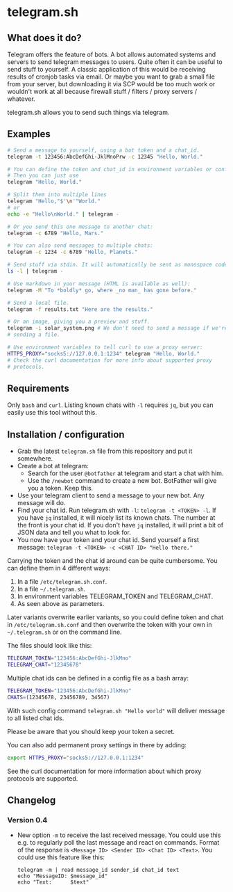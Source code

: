 # telegram.sh

## What does it do?

Telegram offers the feature of bots. A bot allows automated systems and
servers to send telegram messages to users.
Quite often it can be useful to send stuff to yourself. A classic
application of this would be receiving results of cronjob tasks via email.
Or maybe you want to grab a small file from your server, but downloading it
via SCP would be too much work or wouldn't work at all because firewall
stuff / filters / proxy servers / whatever.

telegram.sh allows you to send such things via telegram.

## Examples

```bash
# Send a message to yourself, using a bot token and a chat_id.
telegram -t 123456:AbcDefGhi-JklMnoPrw -c 12345 "Hello, World."

# You can define the token and chat_id in environment variables or config files.
# Then you can just use
telegram "Hello, World."

# Split them into multiple lines
telegram "Hello,"$'\n'"World."
# or
echo -e "Hello\nWorld." | telegram -

# Or you send this one message to another chat:
telegram -c 6789 "Hello, Mars."

# You can also send messages to multiple chats:
telegram -c 1234 -c 6789 "Hello, Planets."

# Send stuff via stdin. It will automatically be sent as monospace code:
ls -l | telegram -

# Use markdown in your message (HTML is available as well):
telegram -M "To *boldly* go, where _no man_ has gone before."

# Send a local file.
telegram -f results.txt "Here are the results."

# Or an image, giving you a preview and stuff.
telegram -i solar_system.png # We don't need to send a message if we're
# sending a file.

# Use environment variables to tell curl to use a proxy server:
HTTPS_PROXY="socks5://127.0.0.1:1234" telegram "Hello, World."
# Check the curl documentation for more info about supported proxy
# protocols.
```

## Requirements

Only `bash` and `curl`. Listing known chats with `-l` requires `jq`, but you can
easily use this tool without this.

## Installation / configuration

* Grab the latest `telegram.sh` file from this repository and put it somewhere.
* Create a bot at telegram:
  * Search for the user `@botfather` at telegram and start a chat with him.
  * Use the `/newbot` command to create a new bot. BotFather will give you a
    token. Keep this.
* Use your telegram client to send a message to your new bot. Any message
    will do.
* Find your chat id. Run telegram.sh with `-l`: `telegram -t
    <TOKEN> -l`. If you have `jq` installed, it will nicely list its known chats. The number at the front is
    your chat id. If you don't have `jq` installed, it will print a bit of
    JSON data and tell you what to look for.
* You now have your token and your chat id. Send yourself a first message:
    `telegram -t <TOKEN> -c <CHAT ID> "Hello there."`

Carrying the token and the chat id around can be quite cumbersome. You can
define them in 4 different ways:

1. In a file `/etc/telegram.sh.conf`.
2. In a file `~/.telegram.sh`.
3. In environment variables TELEGRAM_TOKEN and TELEGRAM_CHAT.
4. As seen above as parameters.

Later variants overwrite earlier variants, so you could define token and
chat in `/etc/telegram.sh.conf` and then overwrite the token with your own
in `~/.telegram.sh` or on the command line.

The files should look like this:

```bash
TELEGRAM_TOKEN="123456:AbcDefGhi-JlkMno"
TELEGRAM_CHAT="12345678"
```

Multiple chat ids can be defined in a config file as a bash array:

```bash
TELEGRAM_TOKEN="123456:AbcDefGhi-JlkMno"
CHATS=(12345678, 23456789, 34567)
```

With such config command `telegram.sh "Hello world"` will deliver message to all listed chat ids.

Please be aware that you should keep your token a secret.

You can also add permanent proxy settings in there by adding:

```bash
export HTTPS_PROXY="socks5://127.0.0.1:1234"
```

See the curl documentation for more information about which proxy protocols
are supported.

## Changelog
### Version 0.4
* New option `-m` to receive the last received message. You could use this
  e.g. to regularly poll the last message and react on commands.
  Format of the response is `<Message ID> <Sender ID> <Chat ID> <Text>`.
  You could use this feature like this:
  ```
  telegram -m | read message_id sender_id chat_id text
  echo "MessageID: $message_id"
  echo "Text:      $text"
  ```
